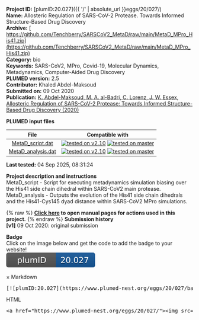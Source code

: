 **Project ID:** [plumID:20.027]({{ '/' | absolute_url }}eggs/20/027/)  
**Name:**  Allosteric Regulation of SARS-CoV-2 Protease. Towards Informed Structure-Based Drug Discovery  
**Archive:** [ https://github.com/Tenchberry/SARSCoV2_MetaD/raw/main/MetaD_MPro_His41.zip](https://github.com/Tenchberry/SARSCoV2_MetaD/raw/main/MetaD_MPro_His41.zip)  
**Category:**  bio  
**Keywords:**  SARS-CoV2, MPro, Covid-19, Molecular Dynamics, Metadynamics, Computer-Aided Drug Discovery  
**PLUMED version:**  2.5  
**Contributor:**  Khaled Abdel-Maksoud  
**Submitted on:** 09 Oct 2020  
**Publication:** [K. Abdel-Maksoud, M. A. al-Badri, C. Lorenz, J. W. Essex, Allosteric Regulation of SARS-CoV-2 Protease: Towards Informed Structure-Based Drug Discovery (2020)](http://dx.doi.org/10.26434/chemrxiv.12967655.v2)  
  
**PLUMED input files**  
  
| File     | Compatible with |  
|:--------:|:--------:|  
| [MetaD_script.dat](./data/MetaD_script.dat.md) |  [![tested on v2.10](https://img.shields.io/badge/v2.10-passing-green.svg)](data/MetaD_script.dat.plumed.stderr) [![tested on master](https://img.shields.io/badge/master-passing-green.svg)](data/MetaD_script.dat.plumed_master.stderr) |  
| [MetaD_analysis.dat](./data/MetaD_analysis.dat.md) |  [![tested on v2.10](https://img.shields.io/badge/v2.10-passing-green.svg)](data/MetaD_analysis.dat.plumed.stderr) [![tested on master](https://img.shields.io/badge/master-passing-green.svg)](data/MetaD_analysis.dat.plumed_master.stderr) |  
  
**Last tested:**  04 Sep 2025, 08:31:24
  
**Project description and instructions**  
MetaD_script - Script for executing metadynamics simulation biasing over the His41 side chain dihedral within SARS-CoV2 main protease. MetaD_analysis - Outputs the evolution of the His41 side chain dihedrals and the His41-Cys145 dyad distance within SARS-CoV2 MPro simulations. 

  
{% raw %}
<b><a href="https://www.plumed.org/doc-master/user-doc/html/actionlist/?actions=METAD,PRINT,TORSION,DISTANCE" target="_blank">Click here</a> to open manual pages for actions used in this project.</b>
{% endraw %}
**Submission history**  
**[v1]** 09 Oct 2020: original submission  
  
**Badge**  
Click on the image below and get the code to add the badge to your website!  
<img src="./badge.svg" alt="plumeDnest:20.027" id="myBtn" class="badge">
<div id="myModal" class="modal">
  <div class="modal-content">
    <span class="close">&times;</span>
    Markdown<pre>[![plumID:20.027](https://www.plumed-nest.org/eggs/20/027/badge.svg)](https://www.plumed-nest.org/eggs/20/027/)</pre>
    HTML<pre>&lt;a href="https://www.plumed-nest.org/eggs/20/027/"&gt;&lt;img src="https://www.plumed-nest.org/eggs/20/027/badge.svg" alt="plumID:20.027"&gt;&lt;/a&gt;</pre>
  </div>
</div>
